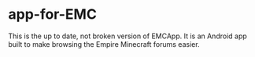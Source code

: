 # app-for-EMC
This is the up to date, not broken version of EMCApp. It is an Android app built to make browsing the Empire Minecraft forums easier.
